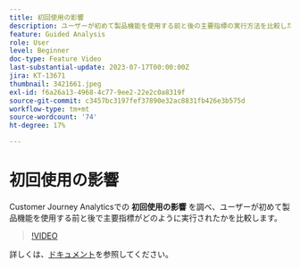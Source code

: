 ```yaml
---
title: 初回使用の影響
description: ユーザーが初めて製品機能を使用する前と後の主要指標の実行方法を比較した、Customer Journey Analyticsでの最初の使用の影響を説明します。
feature: Guided Analysis
role: User
level: Beginner
doc-type: Feature Video
last-substantial-update: 2023-07-17T00:00:00Z
jira: KT-13671
thumbnail: 3421661.jpeg
exl-id: f6a26a13-4968-4c77-9ee2-22e2c0a8319f
source-git-commit: c3457bc3197fef37890e32ac8831fb426e3b575d
workflow-type: tm+mt
source-wordcount: '74'
ht-degree: 17%

---
```


# 初回使用の影響

Customer Journey Analyticsでの **初回使用の影響** を調べ、ユーザーが初めて製品機能を使用する前と後で主要指標がどのように実行されたかを比較します。

>[!VIDEO](https://video.tv.adobe.com/v/3421661/?learn=on)

詳しくは、[ドキュメント](https://experienceleague.adobe.com/docs/analytics-platform/using/guided-analysis/impact/first-use.html?lang=ja)を参照してください。
